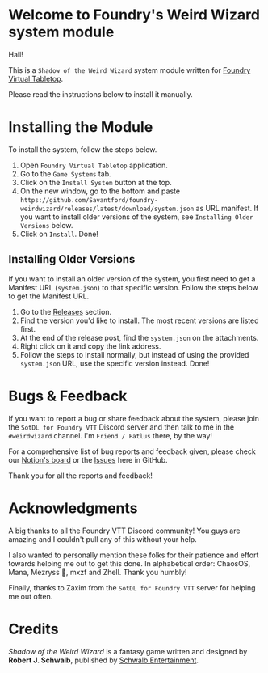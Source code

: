 # Welcome to Foundry's Weird Wizard system module
Hail!

This is a `Shadow of the Weird Wizard` system module written for [Foundry Virtual Tabletop](https://foundryvtt.com/).

Please read the instructions below to install it manually.

# Installing the Module
To install the system, follow the steps below.

1. Open `Foundry Virtual Tabletop` application.
2. Go to the `Game Systems` tab.
3. Click on the `Install System` button at the top.
4. On the new window, go to the bottom and paste `https://github.com/Savantford/foundry-weirdwizard/releases/latest/download/system.json` as URL manifest. If you want to install older versions of the system, see `Installing Older Versions` below.
5. Click on `Install`. Done!

## Installing Older Versions
If you want to install an older version of the system, you first need to get a Manifest URL (`system.json`) to that specific version.
Follow the steps below to get the Manifest URL.
1. Go to the [Releases](https://github.com/Savantford/foundry-weirdwizard/releases) section.
2. Find the version you'd like to install. The most recent versions are listed first.
3. At the end of the release post, find the `system.json` on the attachments.
4. Right click on it and copy the link address.
5. Follow the steps to install normally, but instead of using the provided `system.json` URL, use the specific version instead. Done!

# Bugs & Feedback
If you want to report a bug or share feedback about the system, please join the `SotDL for Foundry VTT` Discord server and then talk to me in the `#weirdwizard` channel. I'm `Friend / Fatlus` there, by the way!

For a comprehensive list of bug reports and feedback given, please check our [Notion's board](https://www.notion.so/gado-publishing/Foundry-s-Weird-Wizard-Issues-59094762fce441269199d10747e1c807) or the [Issues](https://github.com/Savantford/foundry-weirdwizard/issues) here in GitHub.

Thank you for all the reports and feedback!

# Acknowledgments
A big thanks to all the Foundry VTT Discord community! You guys are amazing and I couldn't pull any of this without your help.

I also wanted to personally mention these folks for their patience and effort towards helping me out to get this done. In alphabetical order: ChaosOS, Mana, Mezryss 💖, mxzf and Zhell. Thank you humbly!

Finally, thanks to Zaxim from the `SotDL for Foundry VTT` server for helping me out often.

# Credits
*Shadow of the Weird Wizard* is a fantasy game written and designed by **Robert J. Schwalb**, published by [Schwalb Entertainment](https://schwalbentertainment.com/).
